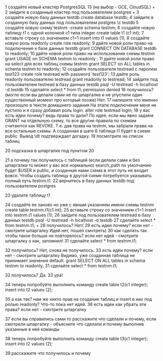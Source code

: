 1 создайте новый кластер PostgresSQL 13 (на выбор - GCE, CloudSQL)
+
2 зайдите в созданный кластер под пользователем postgres
+
3 создайте новую базу данных testdb
create database testdb;
4 зайдите в созданную базу данных под пользователем postgres
\c testdb
5 создайте новую схему testnm
-create schema testnm;
6 создайте новую таблицу t1 с одной колонкой c1 типа integer
create table t1 (c1 int);
7 вставьте строку со значением c1=1
insert into t1 values (1);
8 создайте новую роль readonly
create role readonly;
9 дайте новой роли право на подключение к базе данных testdb
grant CONNECT ON DATABASE testdb to readonly;
10 дайте новой роли право на использование схемы testnm
grant USAGE on SCHEMA testnm to readonly ;
11 дайте новой роли право на select для всех таблиц схемы testnm
grant SELECT on ALL tables in schema testnm to readonly;
12 создайте пользователя testread с паролем test123
create role testread with password 'test123';
13 дайте роль readonly пользователю testread
grant readonly to testread;
14 зайдите под пользователем testread в базу данных testdb
psql -U testread -h localhost -d testdb 
15 сделайте select * from t1;
permission denied
16 получилось? (могло если вы делали сами не по шпаргалке и не упустили один существенный момент про который позже)
Нет.
17 напишите что именно произошло в тексте домашнего задания
На этапе подключения меня не пустило и я сразу добавил роль login. alter role testread login;
18 у вас есть идеи почему? ведь права то дали?
По идее, если мы явно задаем GRANT на отдельную схему, то все другие правила по схемам считаются как REVOKE. Т.е. дав права на testnm, мы забрали права на все остальные схемы. А созданная в шаге 6 таблица t1 будет в схеме public. Вывод \dt подтверждает догадку.
19 посмотрите на список таблиц

20 подсказка в шпаргалке под пунктом 20

21 а почему так получилось с таблицей (если делали сами и без шпаргалки то может у вас все нормально)
search_path по умолчанию будет $USER и public, и созданная нами схема в этот путь не входит вовсе. Чтобы создать таблицу в другой схеме потребуется указывать полный путь testnm.t1. 
22 вернитесь в базу данных testdb под пользователем postgres

23 удалите таблицу t1

24 создайте ее заново но уже с явным указанием имени схемы testnm
create table testnm.t1(c1 int);
25 вставьте строку со значением c1=1
insert into testnm.t1 values (1);
26 зайдите под пользователем testread в базу данных testdb
psql -U testread -h localhost -d testdb
27 сделайте select * from testnm.t1;
+
28 получилось?
Нет(
29 есть идеи почему? если нет - смотрите шпаргалку
Идей нет, пошел смотреть)
30 как сделать так чтобы такое больше не повторялось? если нет идей - смотрите шпаргалку
о как, запомнил!
31 сделайте select * from testnm.t1;

32 получилось?
Нет, снова не получилось.
33 есть идеи почему? если нет - смотрите шпаргалку
Видимо, уже созданная таблица не принимает значения default. grant SELECT ON ALL tables in schema testnm to readonly;
31 сделайте select * from testnm.t1;

32 получилось?
Да.
33 ура!

34 теперь попробуйте выполнить команду create table t2(c1 integer); insert into t2 values (2);

35 а как так? нам же никто прав на создание таблиц и insert в них под ролью readonly?
Что-то пока нет идей.
36 есть идеи как убрать эти права? если нет - смотрите шпаргалку

37 если вы справились сами то расскажите что сделали и почему, если смотрели шпаргалку - объясните что сделали и почему выполнив указанные в ней команды

38 теперь попробуйте выполнить команду create table t3(c1 integer); insert into t2 values (2);

39 расскажите что получилось и почему 
